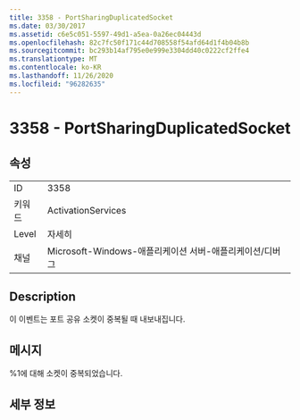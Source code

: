 ```yaml
---
title: 3358 - PortSharingDuplicatedSocket
ms.date: 03/30/2017
ms.assetid: c6e5c051-5597-49d1-a5ea-0a26ec04443d
ms.openlocfilehash: 82c7fc50f171c44d708558f54afd64d1f4b04b8b
ms.sourcegitcommit: bc293b14af795e0e999e3304dd40c0222cf2ffe4
ms.translationtype: MT
ms.contentlocale: ko-KR
ms.lasthandoff: 11/26/2020
ms.locfileid: "96282635"
---
```

# <a name="3358---portsharingduplicatedsocket"></a>3358 - PortSharingDuplicatedSocket

## <a name="properties"></a>속성  
  
|||  
|-|-|  
|ID|3358|  
|키워드|ActivationServices|  
|Level|자세히|  
|채널|Microsoft-Windows-애플리케이션 서버-애플리케이션/디버그|  
  
## <a name="description"></a>Description  

 이 이벤트는 포트 공유 소켓이 중복될 때 내보내집니다.  
  
## <a name="message"></a>메시지  

 %1에 대해 소켓이 중복되었습니다.  
  
## <a name="details"></a>세부 정보
